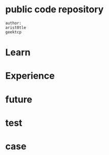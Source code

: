 # public code repository

```
author:
arist0tle
geektcp
```

# Learn


# Experience


# future


# test


# case